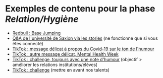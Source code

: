 # Exemples de contenu pour la phase *Relation/Hygiène* 

- [Redbull : Base Jumping](https://youtu.be/yN_exEINf2o)
- [Q&A de l'université de Saxion via les stories](https://www.instagram.com/stories/highlights/17928231166486508/) (ne fonctionne que si vous êtes connecté)
- [TikTok : message délicat à propos du Covid-19 sur le ton de l'humour](https://www.tiktok.com/@universityoflimerick/video/6885688991597792513)
- [TIkTok : autre message délicat, Mental Health Week](https://www.tiktok.com/@universityoflimerick/video/6829703286715632901)
- [TikTok : challenge, toujours avec une note d'humour](https://www.tiktok.com/@universityofmichigan/video/6851293584654748933) (objectif > améliorer les relations institutions/élèves)
- [TikTok : challenge](https://www.tiktok.com/@universityoflimerick/video/6729412487206194437) (mettre en avant nos talents)